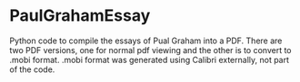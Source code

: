 # PaulGrahamEssay

Python code to compile the essays of Pual Graham into a PDF. 
There are two PDF versions, one for normal pdf viewing and the other is to convert to .mobi format.
.mobi format was generated using Calibri externally, not part of the code.
